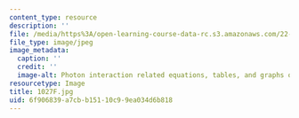 ```yaml
---
content_type: resource
description: ''
file: /media/https%3A/open-learning-course-data-rc.s3.amazonaws.com/22-01-introduction-to-nuclear-engineering-and-ionizing-radiation-fall-2016/6f906839a7cbb15110c99ea034d6b818_1027F.jpg
file_type: image/jpeg
image_metadata:
  caption: ''
  credit: ''
  image-alt: Photon interaction related equations, tables, and graphs on two blackboards.
resourcetype: Image
title: 1027F.jpg
uid: 6f906839-a7cb-b151-10c9-9ea034d6b818
---
```

